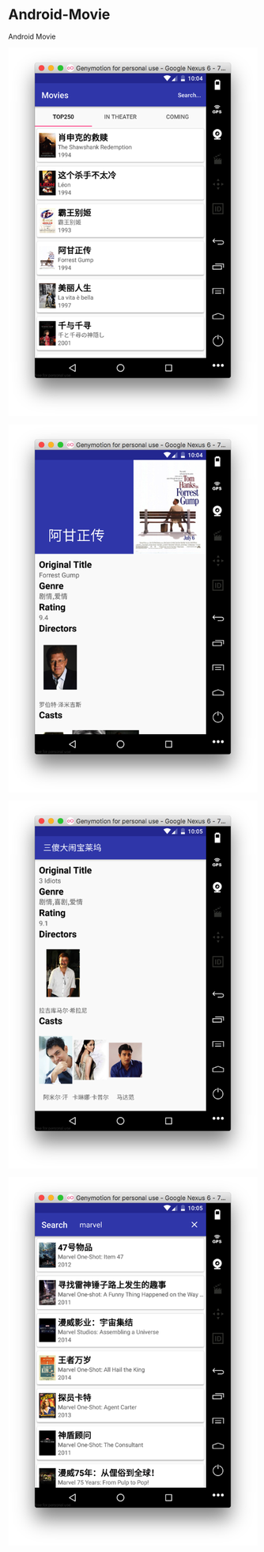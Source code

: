 # Android-Movie
Android Movie

![image1](https://github.com/swordrain/Android-Movie/blob/master/screenshot/Snip20170306_1.png)

![image2](https://github.com/swordrain/Android-Movie/blob/master/screenshot/Snip20170306_2.png)

![image4](https://github.com/swordrain/Android-Movie/blob/master/screenshot/Snip20170306_4.png)

![image5](https://github.com/swordrain/Android-Movie/blob/master/screenshot/Snip20170306_5.png)
